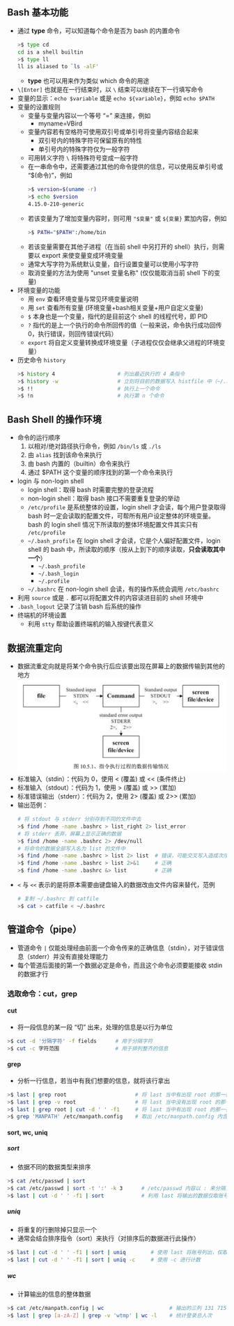 ## Bash 基本功能

- 通过 **type** 命令，可以知道每个命令是否为 bash 的内置命令
  ```bash
  >$ type cd
  cd is a shell builtin
  >$ type ll
  ll is aliased to `ls -alF'
  ```
  - **type** 也可以用来作为类似 which 命令的用途
- `\[Enter]` 也就是在一行结束时，以 `\` 结束可以继续在下一行填写命令
- 变量的显示：`echo $variable` 或是 `echo ${variable}`，例如 `echo $PATH`
- 变量的设置规则
  - 变量与变量内容以一个等号 “=” 来连接，例如
    - myname=VBird
  - 变量内容若有空格符可使用双引号或单引号将变量内容结合起来
    - 双引号内的特殊字符可保留原有的特性
    - 单引号内的特殊字符仅为一般字符
  - 可用转义字符 `\` 将特殊符号变成一般字符
  - 在一串命令中，还需要通过其他的命令提供的信息，可以使用反单引号或 “$(命令)”，例如
    ```bash
    >$ version=$(uname -r)
    >$ echo $version
    4.15.0-210-generic
    ```
  - 若该变量为了增加变量内容时，则可用 `"$变量"` 或 `${变量}` 累加内容，例如
    ```bash
    >$ PATH="$PATH":/home/bin
    ```
  - 若该变量需要在其他子进程（在当前 shell 中另打开的 shell）执行，则需要以 export 来使变量变成环境变量
  - 通常大写字符为系统默认变量，自行设置变量可以使用小写字符
  - 取消变量的方法为使用 "unset 变量名称" (仅仅能取消当前 shell 下的变量)
- 环境变量的功能
  - 用 `env` 查看环境变量与常见环境变量说明
  - 用 `set` 查看所有变量 (环境变量+bash相关变量+用户自定义变量)
  - `$` 本身也是一个变量，指代的是目前这个 shell 的线程代号，即 PID
  - `?` 指代的是上一个执行的命令所回传的值（一般来说，命令执行成功回传 0，执行错误，则回传错误代码）
  - `export` 将自定义变量转换成环境变量（子进程仅仅会继承父进程的环境变量）
- 历史命令 `history`
  ```bash
  >$ history 4                    # 列出最近执行的 4 条指令
  >$ history -w                   # 立刻将目前的数据写入 histfile 中（~/.bash_history）
  >$ !!                           # 执行上一个命令
  >$ !n                           # 执行第 n 个命令
  ```

## Bash Shell 的操作环境

- 命令的运行顺序
  1. 以相对/绝对路径执行命令，例如 `/bin/ls` 或 `./ls`
  2. 由 `alias` 找到该命令来执行
  3. 由 bash 内置的（builtin）命令来执行
  4. 通过 $PATH 这个变量的顺序找到的第一个命令来执行
- login 与 non-login shell
  - login shell：取得 bash 时需要完整的登录流程
  - non-login shell：取得 bash 接口不需要重复登录的举动
  - `/etc/profile` 是系统整体的设置，login shell 才会读，每个用户登录取得 bash 时一定会读取的配置文件，可帮所有用户设定整体的环境变量。bash 的 login shell 情况下所读取的整体环境配置文件其实只有 `/etc/profile`
  - `~/.bash_profile` 在 login shell 才会读，它是个人偏好配置文件，login shell 的 bash 中，所读取的顺序（按从上到下的顺序读取，**只会读取其中一个**）
    - `~/.bash_profile`
    - `~/.bash_login`
    - `~/.profile`
  - `~/.bashrc` 在 non-login shell 会读，有的操作系统会调用 `/etc/bashrc`
- 利用 `source` 或是 `.` 都可以将配置文件的内容读进目前的 shell 环境中
- `.bash_logout` 记录了注销 bash 后系统的操作
- 终端机的环境设置
  - 利用 `stty` 帮助设置终端机的输入按键代表意义


## 数据流重定向

- 数据流重定向就是将某个命令执行后应该要出现在屏幕上的数据传输到其他的地方
  ![](./Screen%20Shot%202023-06-18%20at%204.04.48%20PM.png)
- 标准输入（stdin）：代码为 0，使用 < (覆盖) 或 << (条件终止)
- 标准输入（stdout）：代码为 1，使用 > (覆盖) 或 >> (累加)
- 标准错误输出（stderr）：代码为 2，使用 2> (覆盖) 或 2>> (累加)
- 输出范例：
  ```bash
  # 将 stdout 与 stderr 分别存到不同的文件中去
  >$ find /home -name .bashrc > list_right 2> list_error
  # 将 stderr 丢弃，屏幕上显示正确的数据
  >$ find /home -name .bashrc 2> /dev/null
  # 将命令的数据全部写入名为 list 的文件中
  >$ find /home -name .bashrc > list 2> list  # 错误，可能交叉写入造成次序的错误
  >$ find /home -name .bashrc > list 2>&1     # 正确
  >$ find /home -name .bashrc &> list         # 正确
  ```
- `<` 与 `<<` 表示的是将原本需要由键盘输入的数据改由文件内容来替代，范例
  ```bash
  # 复制 ~/.bashrc 到 catfile
  >$ cat > catfile < ~/.bashrc
  ```

## 管道命令（pipe）

- 管道命令 `|` 仅能处理经由前面一个命令传来的正确信息（stdin），对于错误信息（stderr）并没有直接处理能力
- 每个管道后面接的第一个数据必定是命令，而且这个命令必须要能接收 stdin 的数据才行

### 选取命令：cut，grep

#### cut

- 将一段信息的某一段 “切” 出来，处理的信息是以行为单位
```bash
>$ cut -d '分隔字符' -f fields      # 用于分隔字符
>$ cut -c 字符范围                  # 用于排列整齐的信息
```

#### grep

- 分析一行信息，若当中有我们想要的信息，就将该行拿出
```bash
>$ last | grep root                      # 将 last 当中有出现 root 的那一行取出来
>$ last | grep -v root                   # 将 last 当中没有出现 root 的那一行取出来
>$ last | grep root | cut -d ' ' -f1     # 将 last 当中有出现 root 的那一行取出来，并且仅取第一列
>$ grep 'MANPATH' /etc/manpath.config    # 取出 /etc/manpath.config 内含 MANPATH 的那几行
```

#### sort, wc, uniq

##### sort

- 依据不同的数据类型来排序

```bash
>$ cat /etc/passwd | sort
>$ cat /etc/passwd | sort -t ':' -k 3      # /etc/passwd 内容以 : 来分隔，通过 sort 来对第三列排序
>$ last | cut -d ' ' -f1 | sort            # 利用 last 将输出的数据仅取账号，并加以排序
```

##### uniq

- 将重复的行删除掉只显示一个
- 通常会结合排序指令（sort）来执行（对排序后的数据进行此操作）

```bash
>$ last | cut -d ' ' -f1 | sort | uniq        # 使用 last 将账号列出，仅取出账号列，进行排序后仅取出一位
>$ last | cut -d ' ' -f1 | sort | uniq -c     # 使用 -c 进行计数
```

##### wc

- 计算输出的信息的整体数据

```bash
>$ cat /etc/manpath.config | wc                     # 输出的三列 131 715 5174 分别代表行、字数、字符数
>$ last | grep [a-zA-Z] | grep -v 'wtmp' | wc -l    # 统计登录总人次
```

